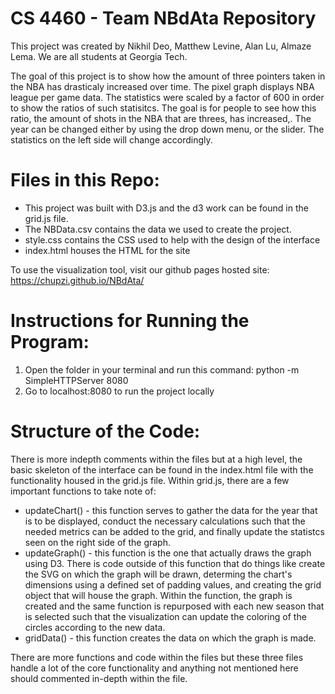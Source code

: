 # CS 4460 - Team NBdAta Repository

This project was created by Nikhil Deo, Matthew Levine, Alan Lu, Almaze Lema. We are all students at Georgia Tech.

The goal of this project is to show how the amount of three pointers taken in the NBA has drasticaly increased over time. The pixel graph displays NBA league per game data. The statistics were scaled by a factor of 600 in order to show the ratios of such statisitcs. The goal is for people to see how this ratio, the amount of shots in the NBA that are threes, has increased,. The year can be changed either by using the drop down menu, or the slider. The statistics on the left side will change accordingly. 

# Files in this Repo:
- This project was built with D3.js and the d3 work can be found in the grid.js file.
- The NBData.csv contains the data we used to create the project.
- style.css contains the CSS used to help with the design of the interface
- index.html houses the HTML for the site

To use the visualization tool, visit our github pages hosted site: https://chupzi.github.io/NBdAta/

# Instructions for Running the Program:
1) Open the folder in your terminal and run this command: python -m SimpleHTTPServer 8080
2) Go to localhost:8080 to run the project locally

# Structure of the Code:
There is more indepth comments within the files but at a high level, the basic skeleton of the interface can be found in the index.html file with the functionality housed in the grid.js file. Within grid.js, there are a few important functions to take note of:
- updateChart() - this function serves to gather the data for the year that is to be displayed, conduct the necessary calculations such that the needed metrics can be added to the grid, and finally update the statistcs seen on the right side of the graph.
- updateGraph() - this function is the one that actually draws the graph using D3. There is code outside of this function that do things like create the SVG on which the graph will be drawn, determing the chart's dimensions using a defined set of padding values, and creating the grid object that will house the graph. Within the function, the graph is created and the same function is repurposed with each new season that is selected such that the visualization can update the coloring of the circles according to the new data.
- gridData() - this function creates the data on which the graph is made.

There are more functions and code within the files but these three files handle a lot of the core functionality and anything not mentioned here should commented in-depth within the file.
